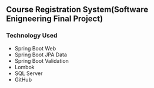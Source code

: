 ## Course Registration System(Software Enigneering Final Project)

### Technology Used

- Spring Boot Web
- Spring Boot JPA Data
- Spring Boot Validation
- Lombok
- SQL Server
- GitHub
